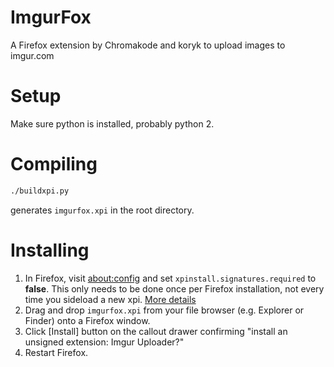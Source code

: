 # ImgurFox

A Firefox extension by Chromakode and koryk to upload images to imgur.com

# Setup

Make sure python is installed, probably python 2.

# Compiling

```bash
./buildxpi.py
```

generates `imgurfox.xpi` in the root directory.

# Installing

1. In Firefox, visit [about:config](about:config) and set `xpinstall.signatures.required` to **false**. This only needs to be done once per Firefox installation, not every time you sideload a new xpi. [More details](https://support.mozilla.org/en-US/kb/add-on-signing-in-firefox?as=u&utm_source=inproduct#w_override-add-on-signing-advanced-users) 
1. Drag and drop `imgurfox.xpi` from your file browser (e.g. Explorer or Finder) onto a Firefox window.
1. Click [Install] button on the callout drawer confirming "install an unsigned extension: Imgur Uploader?"
1. Restart Firefox.
